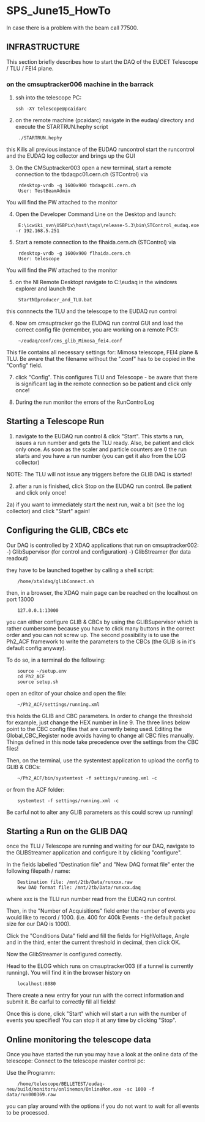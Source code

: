 # SPS_June15_HowTo
In case there is a problem with the beam call 77500. 
## INFRASTRUCTURE

This section briefly describes how to start the DAQ of the EUDET Telescope / TLU / FEI4 plane.
### on the cmsuptracker006 machine in the barrack
1)  ssh into the telescope PC:

        ssh -XY telescope@pcaidarc

2) on the remote machine (pcaidarc) navigate in the eudaq/ directory and execute the STARTRUN.hephy script

        ./STARTRUN.hephy

this Kills all previous instance of the  EUDAQ runcontrol start the runcontrol and the EUDAQ log collector and brings up the GUI 

3) On the CMSuptracker003 open a new terminal, start a remote connection to the tbdaqpc01.cern.ch (STControl) via 

        rdesktop-vrdb -g 1600x900 tbdaqpc01.cern.ch
        User: TestBeamAdmin
You will find the PW attached to the monitor

4) Open the Developer Command Line on the Desktop and launch: 

        E:\icwiki_svn\USBPix\host\tags\release-5.3\bin\STControl_eudaq.exe -r 192.168.5.251


4) Start a remote connection to the flhaida.cern.ch (STControl) via

        rdesktop-vrdb -g 1600x900 flhaida.cern.ch
        User: telescope
You will find the PW attached to the monitor

5) on the NI Remote Desktopt navigate to C:\eudaq in the windows explorer and launch the 

        StartNIproducer_and_TLU.bat

this connnects the TLU and the telescope to the EUDAQ run control


6) Now om cmsuptracker go the EUDAQ run control GUI and load the correct config file (remember, you are working on a remote PC!):

        ~/eudaq/conf/cms_glib_Mimosa_fei4.conf

This file contains all necessary settings for: Mimosa telescope, FEI4 plane & TLU. Be aware that the filename without the ".conf" has to be copied in the "Config" field.

7) click "Config". This configures TLU and Telescope - be aware that there is significant lag in the remote connection so be patient and click only once!

8) During the run monitor the errors of the RunControlLog



## Starting a Telescope Run

1) navigate to the EUDAQ run control & click "Start". This starts a run, issues a run number and gets the TLU ready. Also, be patient and click only once. As soon as the scaler and particle counters are 0 the run starts and you have a run number (you can get it also from the LOG collector)

NOTE: The TLU will not issue any triggers before the GLIB DAQ is started!

2) after a run is finished, click Stop on the EUDAQ run control. Be patient and click only once!

2a) if you want to immediately start the next run, wait a bit (see the log collector) and click "Start" again!


## Configuring the GLIB, CBCs etc

Our DAQ is controlled by 2 XDAQ applications that run on cmsuptracker002:
    -) GlibSupervisor (for control and configuration)
    -) GlibStreamer (for data readout)

they have to be launched together by calling a shell script:

        /home/xtaldaq/glibConnect.sh

then, in a browser, the XDAQ main page can be reached on the localhost on port 13000

        127.0.0.1:13000

you can either configure GLIB & CBCs by using the GLIBSupervisor which is rather cumbersome because you have to click many buttons in the correct order and you can not screw up. The second possibility is to use the Ph2_ACF framework to write the parameters to the CBCs (the GLIB is in it's default config anyway). 

To do so, in a terminal do the following:

        source ~/setup.env
        cd Ph2_ACF
        source setup.sh

open an editor of your choice and open the file:

        ~/Ph2_ACF/settings/running.xml

this holds the GLIB and CBC parameters. In order to change the threshold for example, just change the HEX number in line 9. The three lines below point to the CBC config files that are currently being used. Editing the Global_CBC_Register node avoids having to change all CBC files manually. Things defined in this node take precedence over the settings from the CBC files!

Then, on the terminal, use the systemtest application to upload the config to GLIB & CBCs:

        ~/Ph2_ACF/bin/systemtest -f settings/running.xml -c

or from the ACF folder:

        systemtest -f settings/running.xml -c

Be carful not to alter any GLIB parameters as this could screw up running!

## Starting a Run on the GLIB DAQ

once the TLU / Telescope are running and waiting for our DAQ, navigate to the GLIBStreamer application and configure it by clicking "configure".

In the fields labelled "Destination file" and "New DAQ format file" enter the following filepath / name:

        Destination file: /mnt/2tb/Data/runxxx.raw
        New DAQ format file: /mnt/2tb/Data/runxxx.daq

where xxx is the TLU run number read from the EUDAQ run control.

Then, in the "Number of Acquisitions" field enter the number of events you would like to record / 1000. (i.e. 400 for 400k Events - the default packet size for our DAQ is 1000).

Click the "Conditions Data" field and fill the fields for HighVoltage, Angle and in the third, enter the current threshold in decimal, then click OK. 

Now the GlibStreamer is configured correctly.

Head to the ELOG which runs on cmsuptracker003 (if a tunnel is currently running). You will find it in the browser history on 

        localhost:8080

There create a new entry for your run with the correct information and submit it. Be carful to correctly fill all fields!

Once this is done, click "Start" which will start a run with the number of events you specified! You can stop it at any time by clicking "Stop".



## Online monitoring the telescope data
Once you have started the run you may have a look at the online data of the telescope: 
Connect to the telescope master control pc:

Use the Programm:

        /home/telescope/BELLETEST/eudaq-neu/build/monitors/onlinemon/OnlineMon.exe -sc 1000 -f data/run000369.raw
        
you can play around with the options if you do not want to wait for all events to be processed. 


